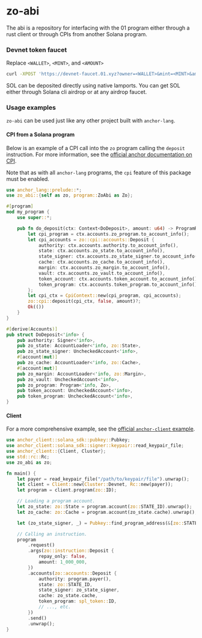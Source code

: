 # zo-abi

The abi is a repository for interfacing with the 01 program either through a rust client or through CPIs from another Solana program.

### Devnet token faucet
Replace `<WALLET>`, `<MINT>`, and `<AMOUNT>`

```bash 
curl -XPOST 'https://devnet-faucet.01.xyz?owner=<WALLET>&mint=<MINT>&amount=<AMOUNT>'
```

SOL can be deposited directly using native lamports. You can get SOL either through Solana cli airdrop or at any airdrop faucet.

### Usage examples

`zo-abi` can be used just like any other project built with `anchor-lang`.

#### CPI from a Solana program

Below is an example of a CPI call into the `zo` program calling the `deposit` instruction. For more information, see the
[official anchor documentation on CPI](https://project-serum.github.io/anchor/tutorials/tutorial-3.html).

Note that as with all `anchor-lang` programs, the `cpi` feature of this package must be enabled.

```rust
use anchor_lang::prelude::*;
use zo_abi::{self as zo, program::ZoAbi as Zo};

#[program]
mod my_program {
    use super::*;

    pub fn do_deposit(ctx: Context<DoDeposit>, amount: u64) -> ProgramResult {
        let cpi_program = ctx.accounts.zo_program.to_account_info();
        let cpi_accounts = zo::cpi::accounts::Deposit {
            authority: ctx.accounts.authority.to_account_info(),
            state: ctx.accounts.zo_state.to_account_info(),
            state_signer: ctx.accounts.zo_state_signer.to_account_info(),
            cache: ctx.accounts.zo_cache.to_account_info(),
            margin: ctx.accounts.zo_margin.to_account_info(),
            vault: ctx.accounts.zo_vault.to_account_info(),
            token_account: ctx.accounts.token_account.to_account_info(),
            token_program: ctx.accounts.token_program.to_account_info(),
        };
        let cpi_ctx = CpiContext::new(cpi_program, cpi_accounts);
        zo::cpi::deposit(cpi_ctx, false, amount)?;
        Ok(())
    }
}

#[derive(Accounts)]
pub struct DoDeposit<'info> {
    pub authority: Signer<'info>,
    pub zo_state: AccountLoader<'info, zo::State>,
    pub zo_state_signer: UncheckedAccount<'info>,
    #[account(mut)]
    pub zo_cache: AccountLoader<'info, zo::Cache>,
    #[account(mut)]
    pub zo_margin: AccountLoader<'info, zo::Margin>,
    pub zo_vault: UncheckedAccount<'info>,
    pub zo_program: Program<'info, Zo>,
    pub token_account: UncheckedAccount<'info>,
    pub token_program: UncheckedAccount<'info>,
}
```

#### Client

For a more comprehensive example, see the
[official `anchor-client` example](https://github.com/project-serum/anchor/blob/master/client/example/src/main.rs).

```rust
use anchor_client::solana_sdk::pubkey::Pubkey;
use anchor_client::solana_sdk::signer::keypair::read_keypair_file;
use anchor_client::{Client, Cluster};
use std::rc::Rc;
use zo_abi as zo;

fn main() {
    let payer = read_keypair_file("/path/to/keypair/file").unwrap();
    let client = Client::new(Cluster::Devnet, Rc::new(payer));
    let program = client.program(zo::ID);

    // Loading a program account.
    let zo_state: zo::State = program.account(zo::STATE_ID).unwrap();
    let zo_cache: zo::Cache = program.account(zo_state.cache).unwrap();

    let (zo_state_signer, _) = Pubkey::find_program_address(&[zo::STATE_ID.as_ref()], &zo::ID);

    // Calling an instruction.
    program
        .request()
        .args(zo::instruction::Deposit {
            repay_only: false,
            amount: 1_000_000,
        })
        .accounts(zo::accounts::Deposit {
            authority: program.payer(),
            state: zo::STATE_ID,
            state_signer: zo_state_signer,
            cache: zo_state.cache,
            token_program: spl_token::ID,
            // ..., etc.
        })
        .send()
        .unwrap();
}
```

